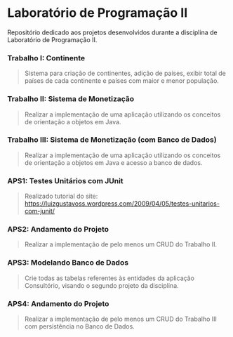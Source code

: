 # Laboratório de Programação II
Repositório dedicado aos projetos desenvolvidos durante a disciplina de Laboratório de Programação II.
### Trabalho I: Continente
> Sistema para criação de continentes, adição de países, exibir total de países de cada continente e países com maior e menor população.
### Trabalho II: Sistema de Monetização
> Realizar a implementação de uma aplicação utilizando os conceitos de orientação a objetos em Java.
### Trabalho III: Sistema de Monetização (com Banco de Dados)
> Realizar a implementação de uma aplicação utilizando os conceitos de orientação a objetos em Java e acesso a banco de dados.

### APS1: Testes Unitários com JUnit
> Realizado tutorial do site: https://luizgustavoss.wordpress.com/2009/04/05/testes-unitarios-com-junit/
### APS2: Andamento do Projeto 
> Realizar a implementação de pelo menos um CRUD do Trabalho II.
### APS3: Modelando Banco de Dados
> Crie todas as tabelas referentes às entidades da aplicação Consultório, visando o segundo projeto da disciplina.
### APS4: Andamento do Projeto 
> Realizar a implementação de pelo menos um CRUD do Trabalho III com persistência no Banco de Dados.
